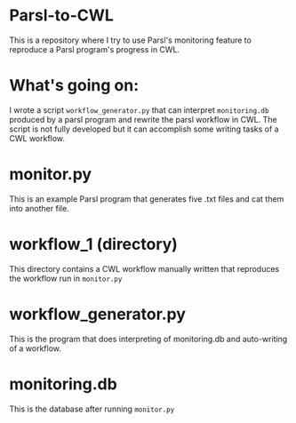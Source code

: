 # Parsl-to-CWL
This is a repository where I try to use Parsl's monitoring feature to reproduce a Parsl program's progress in CWL.

# What's going on:
I wrote a script `workflow_generator.py` that can interpret `monitoring.db` produced by a parsl program and rewrite the parsl workflow in CWL. 
The script is not fully developed but it can accomplish some writing tasks of a CWL workflow.

# monitor.py
This is an example Parsl program that generates five .txt files and cat them into another file. 

# workflow_1 (directory)
This directory contains a CWL workflow manually written that reproduces the workflow run in `monitor.py`

# workflow_generator.py
This is the program that does interpreting of monitoring.db and auto-writing of a workflow. 

# monitoring.db
This is the database after running `monitor.py`
